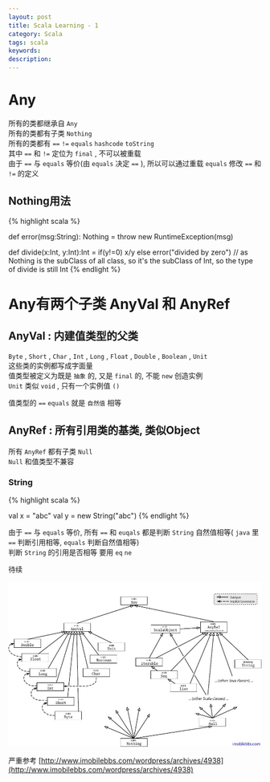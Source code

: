 ```yaml
---
layout: post
title: Scala Learning - 1
category: Scala
tags: scala
keywords:
description:
---
```

# Any  

所有的类都继承自 `Any`  
所有的类都有子类 `Nothing`  
所有的类都有 `==` `!=` `equals` `hashcode` `toString`  
其中 `==` 和 `!=` 定位为 `final` , 不可以被重载  
由于 `==` 与 `equals` 等价(由 `equals` 决定 `==` ), 所以可以通过重载 `equals` 修改 `==` 和 `!=` 的定义  

## Nothing用法  

{% highlight scala %}  

def error(msg:String): Nothing = throw new RuntimeException(msg)

def divide(x:Int, y:Int):Int = if(y!=0) x/y else error("divided by zero")
// as Nothing is the subClass of all class, so it's the subClass of Int, so the type of divide is still Int
{% endlight %} 

# Any有两个子类 AnyVal 和 AnyRef  

## AnyVal : 内建值类型的父类  

`Byte` , `Short` , `Char` , `Int` , `Long` , `Float` , `Double` , `Boolean` , `Unit`  
这些类的实例都写成字面量  
值类型被定义为既是 `抽象` 的, 又是 `final` 的, 不能 `new` 创造实例  
`Unit` 类似 `void` , 只有一个实例值 `()`  

值类型的 `==` `equals` 就是 `自然值` 相等

## AnyRef : 所有引用类的基类, 类似Object  

所有 `AnyRef` 都有子类 `Null`  
`Null` 和值类型不兼容  

### String  

{% highlight scala %}  

val x = "abc"
val y = new String("abc")
{% endlight %}  

由于 `==` 与 `equals` 等价, 所有 `==` 和 `euqals` 都是判断 `String` 自然值相等( `java` 里 `==` 判断引用相等, `equals` 判断自然值相等)  
判断 `String` 的引用是否相等 要用 `eq` `ne`  

待续

![1](/public/img/2016-04-10-Scala-Learning-1-1.png)  

严重参考 [http://www.imobilebbs.com/wordpress/archives/4938](http://www.imobilebbs.com/wordpress/archives/4938)

